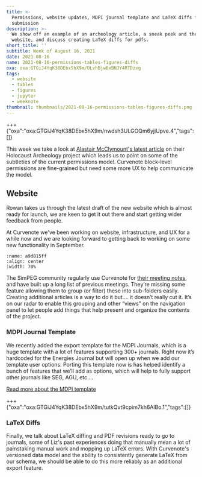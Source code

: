 ```yaml
---
title: >-
  Permissions, website updates, MDPI journal template and LaTeX diffs for
  submission
description: >-
  We show off an example of an archeology article, a sneak peek and the new
  website, and discuss creating LaTeX diffs for pdfs.
short_title: ''
subtitle: Week of August 16, 2021
date: 2021-08-16
name: 2021-08-16-permissions-tables-figures-diffs
oxa: oxa:GTGiJ4YqK38DEbx5hX9m/OLvhBjwBxBNJY4RTDzxg
tags:
  - website
  - tables
  - figures
  - jupyter
  - weeknote
thumbnail: thumbnails/2021-08-16-permissions-tables-figures-diffs.png
---
```


+++ {"oxa":"oxa:GTGiJ4YqK38DEbx5hX9m/nwdsh3ULGOQm6yjiUpve.4","tags":[]}

This week we take a look at [Alastair McClymount's latest article](https://curvenote.com/@alastair/holocaust-archaeology/mila18-processing) on their Holocaust Archeology project which leads us to point on some of the subtleties of the current permissions model. Curvenote block-level permissions are fine-grained but need some more UX to help communicate the model.

## Website

Rowan takes us through the latest draft of the new website which is almost ready for launch, we are keen to get it out there and start getting wider feedback from people.

At Curvenote we've been working on website, infrastructure, and UX for a while now and we are looking forward to getting back to working on some new functionality in September.

```{figure} images/GTGiJ4YqK38DEbx5hX9m-gsB9EvsyeKWclKYf0TAM-v1.mp4
:name: a9d815ff
:align: center
:width: 70%
```

The SimPEG community regularly use Curvenote for [their meeting notes](https://curvenote.com/@simpeg/meeting-notes), and have built up a long list of previous meetings. They’re missing some feature allowing them to group (or filter) these into sub-folders easily. Creating additional articles is a way to do it but…. it doesn’t really cut it. It’s on our radar to enable this grouping and other “views” on the navigation panel to let people add things that help present and organize the contents of the project.

### MDPI Journal Template

We recently added the export template for the MDPI Journals, which is a huge template with a lot of features supporting 300+ journals. Right now it’s hardcoded for the Energies Journal but will open up when we add our template user options. Porting this template now is has helped identify a bunch of features that we’ll add as options, which will help to fully support other journals like SEG, AGU, etc….

[Read more about the MDPI template](https://curvenote.com/oxa:9Kv3iYv0uCgaG0zl4WDZ/wiXpYocjoMv8kaVijqu7.1)

+++ {"oxa":"oxa:GTGiJ4YqK38DEbx5hX9m/tutkQvt9cpim7kh6AlBo.1","tags":[]}

### LaTeX Diffs

Finally, we talk about LaTeX diffing and PDF revisions ready to go to journals, some of Liz's past experiences doing that manually mean a lot of painstaking manual work and mopping up LaTeX errors. With Curvenote's versioned data model and the ability to consistently generate LaTeX from our schema, we should be able to do this more reliably as an additional export feature.
